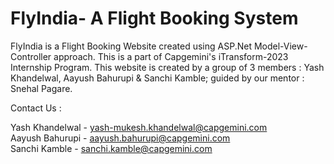 # FlyIndia- A Flight Booking System

FlyIndia is a Flight Booking Website created using ASP.Net Model-View-Controller approach. This is a part of Capgemini's iTransform-2023 Internship Program.
This website is created by a group of 3 members : Yash Khandelwal, Aayush Bahurupi & Sanchi Kamble; guided by our mentor : Snehal Pagare.



Contact Us :

Yash Khandelwal - yash-mukesh.khandelwal@capgemini.com  
Aayush Bahurupi - aayush.bahurupi@capgemini.com  
Sanchi Kamble - sanchi.kamble@capgemini.com

